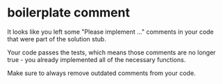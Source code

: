 # boilerplate comment

It looks like you left some "Please implement ..." comments in your code that were part of the solution stub.

Your code passes the tests, which means those comments are no longer true - you already implemented all of the necessary functions.

Make sure to always remove outdated comments from your code.

